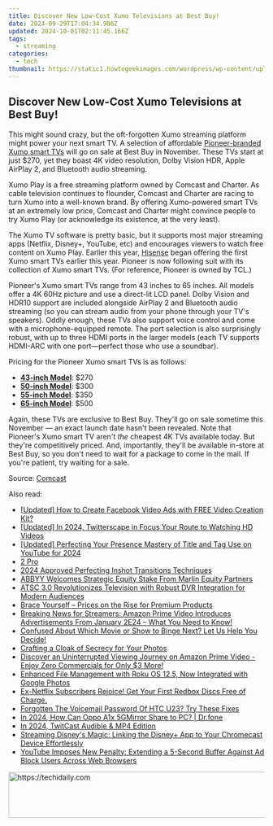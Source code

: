 ```yaml
---
title: Discover New Low-Cost Xumo Televisions at Best Buy!
date: 2024-09-29T17:04:34.986Z
updated: 2024-10-01T02:11:45.166Z
tags:
  - streaming
categories:
  - tech
thumbnail: https://static1.howtogeekimages.com/wordpress/wp-content/uploads/2023/09/65.png
---
```


## Discover New Low-Cost Xumo Televisions at Best Buy!

This might sound crazy, but the oft-forgotten Xumo streaming platform might power your next smart TV. A selection of affordable [Pioneer-branded Xumo smart TVs](https://shop-links.co/link/?exclusive=1&publisher_slug=itechdaily19598&url=https%3A%2F%2Fwww.bestbuy.com%2Fsite%2Fpioneer-65-class-led-4k-ultra-hd-smart-xumo-tv%2F6546907.p%3FskuId%3D6546907) will go on sale at Best Buy in November. These TVs start at just $270, yet they boast 4K video resolution, Dolby Vision HDR, Apple AirPlay 2, and Bluetooth audio streaming.

 Xumo Play is a free streaming platform owned by Comcast and Charter. As cable television continues to flounder, Comcast and Charter are racing to turn Xumo into a well-known brand. By offering Xumo-powered smart TVs at an extremely low price, Comcast and Charter might convince people to try Xumo Play (or acknowledge its existence, at the very least).

 The Xumo TV software is pretty basic, but it supports most major streaming apps (Netflix, Disney+, YouTube, etc) and encourages viewers to watch free content on Xumo Play. Earlier this year, [Hisense](https://shop-links.co/link/?exclusive=1&publisher_slug=itechdaily19598&url=https%3A%2F%2Fwww.bestbuy.com%2Fsite%2Fhisense-55-class-a6-series-uhd-xumo-smart-tv%2F6549763.p%3FskuId%3D6549763) began offering the first Xumo smart TVs earlier this year. Pioneer is now following suit with its collection of Xumo smart TVs. (For reference, Pioneer is owned by TCL.)

 Pioneer's Xumo smart TVs range from 43 inches to 65 inches. All models offer a 4K 60Hz picture and use a direct-lit LCD panel. Dolby Vision and HDR10 support are included alongside AirPlay 2 and Bluetooth audio streaming (so you can stream audio from your phone through your TV's speakers). Oddly enough, these TVs also support voice control and come with a microphone-equipped remote. The port selection is also surprisingly robust, with up to three HDMI ports in the larger models (each TV supports HDMI-ARC with one port—perfect those who use a soundbar).

 Pricing for the Pioneer Xumo smart TVs is as follows:

* [**43-inch Model**](https://shop-links.co/link/?exclusive=1&publisher_slug=itechdaily19598&url=https%3A%2F%2Fwww.bestbuy.com%2Fsite%2Fpioneer-65-class-led-4k-ultra-hd-smart-xumo-tv%2F6546907.p%3FskuId%3D6546907): $270
* [**50-inch Model**](https://shop-links.co/link/?exclusive=1&publisher_slug=itechdaily19598&url=https%3A%2F%2Fwww.bestbuy.com%2Fsite%2Fpioneer-65-class-led-4k-ultra-hd-smart-xumo-tv%2F6546907.p%3FskuId%3D6546907): $300
* **[55-inch Model](https://shop-links.co/link/?exclusive=1&publisher_slug=itechdaily19598&url=https%3A%2F%2Fwww.bestbuy.com%2Fsite%2Fpioneer-65-class-led-4k-ultra-hd-smart-xumo-tv%2F6546907.p%3FskuId%3D6546907)**: $350
* [**65-inch Model**](https://shop-links.co/link/?exclusive=1&publisher_slug=itechdaily19598&url=https%3A%2F%2Fwww.bestbuy.com%2Fsite%2Fpioneer-65-class-led-4k-ultra-hd-smart-xumo-tv%2F6546907.p%3FskuId%3D6546907): $500

 Again, these TVs are exclusive to Best Buy. They'll go on sale sometime this November — an exact launch date hasn't been revealed. Note that Pioneer's Xumo smart TV aren't _the_ cheapest 4K TVs available today. But they're competitively priced. And, importantly, they'll be available in-store at Best Buy, so you don't need to wait for a package to come in the mail. If you're patient, try waiting for a sale.

 Source: [Comcast](https://corporate.comcast.com/press/releases/xumo-best-buy-pioneer-xumo-tvs-online-best-buy-stores-nationwide)

<ins class="adsbygoogle"
     style="display:block"
     data-ad-format="autorelaxed"
     data-ad-client="ca-pub-7571918770474297"
     data-ad-slot="1223367746"></ins>

<ins class="adsbygoogle"
     style="display:block"
     data-ad-client="ca-pub-7571918770474297"
     data-ad-slot="8358498916"
     data-ad-format="auto"
     data-full-width-responsive="true"></ins>

<span class="atpl-alsoreadstyle">Also read:</span>
<div><ul>
<li><a href="https://facebook-videos.techidaily.com/updated-how-to-create-facebook-video-ads-with-free-video-creation-kit/"><u>[Updated] How to Create Facebook Video Ads with FREE Video Creation Kit?</u></a></li>
<li><a href="https://twitter-videos.techidaily.com/updated-in-2024-twitterscape-in-focus-your-route-to-watching-hd-videos/"><u>[Updated] In 2024, Twitterscape in Focus Your Route to Watching HD Videos</u></a></li>
<li><a href="https://youtube-tips.techidaily.com/ed-perfecting-your-presence-mastery-of-title-and-tag-use-on-youtube-for-2024/"><u>[Updated] Perfecting Your Presence Mastery of Title and Tag Use on YouTube for 2024</u></a></li>
<li><a href="https://media-tips.techidaily.com/2-pro/"><u>2 Pro</u></a></li>
<li><a href="https://extra-approaches.techidaily.com/2024-approved-perfecting-inshot-transitions-techniques/"><u>2024 Approved Perfecting Inshot Transitions Techniques</u></a></li>
<li><a href="https://solve-helper.techidaily.com/abbyy-welcomes-strategic-equity-stake-from-marlin-equity-partners/"><u>ABBYY Welcomes Strategic Equity Stake From Marlin Equity Partners</u></a></li>
<li><a href="https://media-tips.techidaily.com/atsc-30-revolutionizes-television-with-robust-dvr-integration-for-modern-audiences/"><u>ATSC 3.0 Revolutionizes Television with Robust DVR Integration for Modern Audiences</u></a></li>
<li><a href="https://media-tips.techidaily.com/brace-yourself-prices-on-the-rise-for-premium-products/"><u>Brace Yourself – Prices on the Rise for Premium Products</u></a></li>
<li><a href="https://media-tips.techidaily.com/breaking-news-for-streamers-amazon-prime-video-introduces-advertisements-from-january-2e24-what-you-need-to-know/"><u>Breaking News for Streamers: Amazon Prime Video Introduces Advertisements From January 2E24 – What You Need to Know!</u></a></li>
<li><a href="https://media-tips.techidaily.com/confused-about-which-movie-or-show-to-binge-next-let-us-help-you-decide/"><u>Confused About Which Movie or Show to Binge Next? Let Us Help You Decide!</u></a></li>
<li><a href="https://facebook.techidaily.com/crafting-a-cloak-of-secrecy-for-your-photos/"><u>Crafting a Cloak of Secrecy for Your Photos</u></a></li>
<li><a href="https://media-tips.techidaily.com/discover-an-uninterrupted-viewing-journey-on-amazon-prime-video-enjoy-zero-commercials-for-only-3-more/"><u>Discover an Uninterrupted Viewing Journey on Amazon Prime Video - Enjoy Zero Commercials for Only $3 More!</u></a></li>
<li><a href="https://media-tips.techidaily.com/enhanced-file-management-with-roku-os-125-now-integrated-with-google-photos/"><u>Enhanced File Management with Roku OS 12.5, Now Integrated with Google Photos</u></a></li>
<li><a href="https://media-tips.techidaily.com/ex-netflix-subscribers-rejoice-get-your-first-redbox-discs-free-of-charge/"><u>Ex-Netflix Subscribers Rejoice! Get Your First Redbox Discs Free of Charge.</u></a></li>
<li><a href="https://android-unlock.techidaily.com/forgotten-the-voicemail-password-of-htc-u23-try-these-fixes-by-drfone-android/"><u>Forgotten The Voicemail Password Of HTC U23? Try These Fixes</u></a></li>
<li><a href="https://screen-mirror.techidaily.com/in-2024-how-can-oppo-a1x-5gmirror-share-to-pc-drfone-by-drfone-android/"><u>In 2024, How Can Oppo A1x 5GMirror Share to PC? | Dr.fone</u></a></li>
<li><a href="https://twitter-videos.techidaily.com/in-2024-twitcast-audible-and-mp4-edition/"><u>In 2024, TwitCast Audible & MP4 Edition</u></a></li>
<li><a href="https://techno-recovery.techidaily.com/streaming-disneys-magic-linking-the-disneyplus-app-to-your-chromecast-device-effortlessly/"><u>Streaming Disney's Magic: Linking the Disney+ App to Your Chromecast Device Effortlessly</u></a></li>
<li><a href="https://media-tips.techidaily.com/youtube-imposes-new-penalty-extending-a-5-second-buffer-against-ad-block-users-across-web-browsers/"><u>YouTube Imposes New Penalty: Extending a 5-Second Buffer Against Ad Block Users Across Web Browsers</u></a></li>
</ul></div>

<!-- affiliate ads begin -->
<a href="https://aligracehair.sjv.io/c/5597632/1934292/19272" target="_top" id="1934292">
  <img src="//a.impactradius-go.com/display-ad/19272-1934292" border="0" alt="https://techidaily.com" width="728" height="90"/>
</a>
<img height="0" width="0" src="https://aligracehair.sjv.io/i/5597632/1934292/19272" style="position:absolute;visibility:hidden;" border="0" />
<!-- affiliate ads end -->

